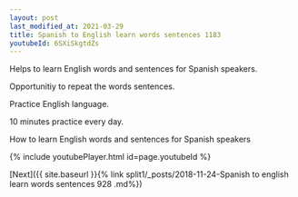 ```yaml
---
layout: post
last_modified_at: 2021-03-29
title: Spanish to English learn words sentences 1183 
youtubeId: 6SXiSkgtdZs
---
```

 
 
Helps to learn English words and sentences for Spanish speakers.

Opportunitiy to repeat the words sentences. 

Practice English language. 
 
10 minutes practice every day. 
 
How to learn English words and sentences for Spanish speakers 
 
{% include youtubePlayer.html id=page.youtubeId %}
 
 
[Next]({{ site.baseurl }}{% link  split1/_posts/2018-11-24-Spanish to english learn words sentences 928 .md%})
 
